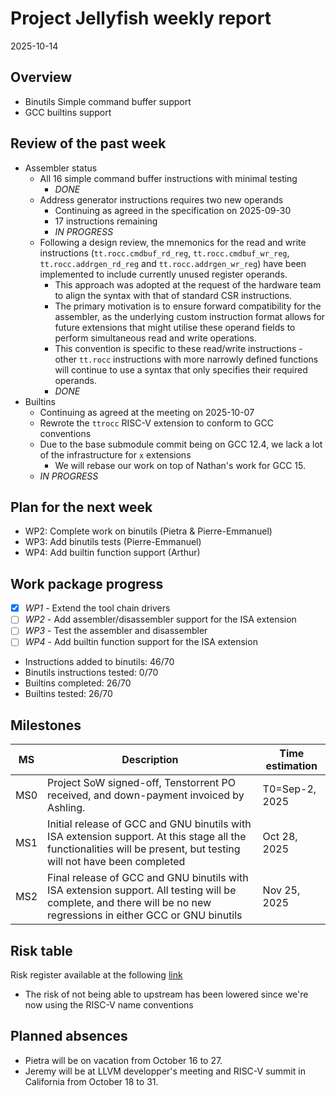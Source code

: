 # Project Jellyfish weekly report

2025-10-14

## Overview

- Binutils Simple command buffer support
- GCC builtins support

## Review of the past week

- Assembler status
  - All 16 simple command buffer instructions with minimal testing
    - *DONE*
  - Address generator instructions requires two new operands
    - Continuing as agreed in the specification on 2025-09-30
    - 17 instructions remaining
    - *IN PROGRESS*
  - Following a design review, the mnemonics for the read and write instructions (`tt.rocc.cmdbuf_rd_reg`, `tt.rocc.cmdbuf_wr_reg`, `tt.rocc.addrgen_rd_reg` and `tt.rocc.addrgen_wr_reg`)  have been implemented to include currently unused register operands.
    - This approach was adopted at the request of the hardware team to align the syntax with that of standard CSR instructions.
    - The primary motivation is to ensure forward compatibility for the assembler, as the underlying custom instruction format allows for future extensions that might utilise these operand fields to perform simultaneous read and write operations.
    - This convention is specific to these read/write instructions - other `tt.rocc` instructions with more narrowly defined functions will continue to use a syntax that only specifies their required operands.
    - *DONE*
- Builtins
  - Continuing as agreed at the meeting on 2025-10-07
  - Rewrote the `ttrocc` RISC-V extension to conform to GCC conventions
  - Due to the base submodule commit being on GCC 12.4, we lack a lot of the infrastructure for `x` extensions
    - We will rebase our work on top of Nathan's work for GCC 15.
  - *IN PROGRESS*

## Plan for the next week

- WP2: Complete work on binutils (Pietra & Pierre-Emmanuel)
- WP3: Add binutils tests (Pierre-Emmanuel)
- WP4: Add builtin function support (Arthur)

## Work package progress

- [x] *WP1* - Extend the tool chain drivers
- [ ] *WP2* - Add assembler/disassembler support for the ISA extension
- [ ] *WP3* - Test the assembler and disassembler
- [ ] *WP4* - Add builtin function support for the ISA extension

- Instructions added to binutils: 46/70
- Binutils instructions tested: 0/70
- Builtins completed: 26/70
- Builtins tested: 26/70

## Milestones

| MS  | Description                                                                                                                                                         | Time estimation |
|-----|---------------------------------------------------------------------------------------------------------------------------------------------------------------------|-----------------|
| MS0 | Project SoW signed-off, Tenstorrent PO received, and down-payment invoiced by Ashling.                                                                              | T0=Sep-2, 2025  |
| MS1 | Initial release of GCC and GNU binutils with ISA extension support. At this stage all the functionalities will be present, but testing will not have been completed | Oct 28, 2025    |
| MS2 | Final release of GCC and GNU binutils with ISA extension support. All testing will be complete, and there will be no new regressions in either GCC or GNU binutils  | Nov 25, 2025    |

## Risk table

Risk register available at the following [link](https://docs.google.com/spreadsheets/d/1CJ0aZVB_PavCR35Cum80Vebcd8fscyv6x8qoU1es-iE)
- The risk of not being able to upstream has been lowered since we're now using the RISC-V name conventions

## Planned absences

- Pietra will be on vacation from October 16 to 27.
- Jeremy will be at LLVM developper's meeting and RISC-V summit in California from October 18 to 31.
